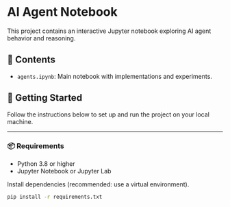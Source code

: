 # AI Agent Notebook

This project contains an interactive Jupyter notebook exploring AI agent behavior and reasoning.

## 🧠 Contents

- `agents.ipynb`: Main notebook with implementations and experiments.

## 🚀 Getting Started

Follow the instructions below to set up and run the project on your local machine.

---

### 📦 Requirements

- Python 3.8 or higher
- Jupyter Notebook or Jupyter Lab

Install dependencies (recommended: use a virtual environment).

```bash
pip install -r requirements.txt
